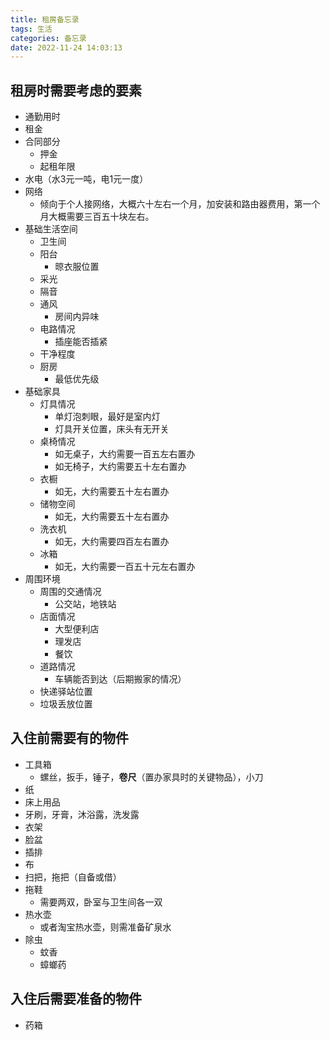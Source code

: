 ```yaml
---
title: 租房备忘录
tags: 生活
categories: 备忘录
date: 2022-11-24 14:03:13
---
```

## 租房时需要考虑的要素
- 通勤用时
- 租金
- 合同部分
    - 押金
    - 起租年限
- 水电（水3元一吨，电1元一度）
- 网络
    - 倾向于个人接网络，大概六十左右一个月，加安装和路由器费用，第一个月大概需要三百五十块左右。
- 基础生活空间
    - 卫生间
    - 阳台
        - 晾衣服位置
    - 采光
    - 隔音
    - 通风
        - 房间内异味
    - 电路情况
        - 插座能否插紧
    - 干净程度
    - 厨房
        - 最低优先级
- 基础家具
    - 灯具情况
        - 单灯泡刺眼，最好是室内灯
        - 灯具开关位置，床头有无开关
    - 桌椅情况
        - 如无桌子，大约需要一百五左右置办
        - 如无椅子，大约需要五十左右置办
    - 衣橱
        - 如无，大约需要五十左右置办
    - 储物空间
        - 如无，大约需要五十左右置办
    - 洗衣机
        - 如无，大约需要四百左右置办
    - 冰箱
        - 如无，大约需要一百五十元左右置办
- 周围环境
    - 周围的交通情况
        - 公交站，地铁站
    - 店面情况
        - 大型便利店
        - 理发店
        - 餐饮
    - 道路情况
        - 车辆能否到达（后期搬家的情况）
    - 快递驿站位置
    - 垃圾丢放位置
    

## 入住前需要有的物件
- 工具箱
    - 螺丝，扳手，锤子，**卷尺**（置办家具时的关键物品），小刀
- 纸
- 床上用品
- 牙刷，牙膏，沐浴露，洗发露
- 衣架
- 脸盆
- 插排
- 布
- 扫把，拖把（自备或借）
- 拖鞋
    - 需要两双，卧室与卫生间各一双
- 热水壶
    - 或者淘宝热水壶，则需准备矿泉水
- 除虫
    - 蚊香
    - 蟑螂药
## 入住后需要准备的物件
- 药箱
